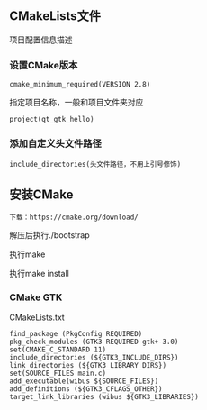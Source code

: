 ## CMakeLists文件

项目配置信息描述

### 设置CMake版本

```
cmake_minimum_required(VERSION 2.8)
```

指定项目名称，一般和项目文件夹对应

```
project(qt_gtk_hello)
```



### 添加自定义头文件路径

```
include_directories(头文件路径，不用上引号修饰)
```







## 安装CMake

```
下载：https://cmake.org/download/
```

解压后执行./bootstrap

执行make

执行make install



### CMake GTK

CMakeLists.txt

```
find_package (PkgConfig REQUIRED)
pkg_check_modules (GTK3 REQUIRED gtk+-3.0)
set(CMAKE_C_STANDARD 11)
include_directories (${GTK3_INCLUDE_DIRS})
link_directories (${GTK3_LIBRARY_DIRS})
set(SOURCE_FILES main.c)
add_executable(wibus ${SOURCE_FILES})
add_definitions (${GTK3_CFLAGS_OTHER})
target_link_libraries (wibus ${GTK3_LIBRARIES})

```

